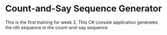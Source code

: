 # Count-and-Say Sequence Generator

This is the first training for week 2.
This C# console application generates the nth sequence in the count-and-say sequence. 
